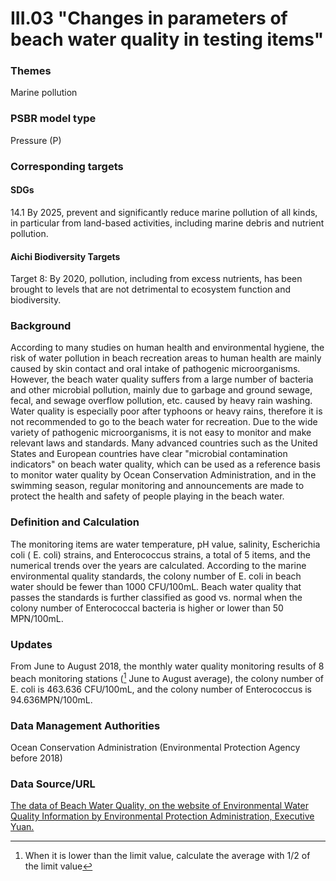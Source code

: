 # III.03 "Changes in parameters of beach water quality in testing items"

<script type="text/javascript" src="http://cdn.mathjax.org/mathjax/latest/MathJax.js?config=TeX-AMS-MML_HTMLorMML"></script>

### Themes
Marine pollution
### PSBR model type
Pressure (P)
### Corresponding targets
#### SDGs
14.1 By 2025, prevent and significantly reduce marine pollution of all kinds, in particular from land-based activities, including marine debris and nutrient pollution.
#### Aichi Biodiversity Targets
Target 8: By 2020, pollution, including from excess nutrients, has been brought to levels that are not detrimental to ecosystem function and biodiversity.
### Background
According to many studies on human health and environmental hygiene, the risk of water pollution in beach recreation areas to human health are mainly caused by skin contact and oral intake of pathogenic microorganisms. However, the beach water quality suffers from a large number of bacteria and other microbial pollution, mainly due to garbage and ground sewage, fecal, and sewage overflow pollution, etc. caused by heavy rain washing. Water quality is especially poor after typhoons or heavy rains, therefore it is not recommended to go to the beach water for recreation. Due to the wide variety of pathogenic microorganisms, it is not easy to monitor and make relevant laws and standards. Many advanced countries such as the United States and European countries have clear "microbial contamination indicators" on beach water quality, which can be used as a reference basis to monitor water quality by Ocean Conservation Administration, and in the swimming season, regular monitoring and announcements are made to protect the health and safety of people playing in the beach water.
### Definition and Calculation
The monitoring items are water temperature, pH value, salinity, Escherichia coli ( E. coli) strains, and Enterococcus strains, a total of 5 items, and the numerical trends over the years are calculated. According to the marine environmental quality standards, the colony number of E. coli in beach water should be fewer than 1000 CFU/100mL. Beach water quality that passes the standards is further classified as good vs. normal when the colony number of Enterococcal bacteria is higher or lower than 50 MPN/100mL.
### Updates
From June to August 2018, the monthly water quality monitoring results of 8 beach monitoring stations ([^first] June to August average), the colony number of E. coli is 463.636 CFU/100mL, and the colony number of Enterococcus is 94.636MPN/100mL.
[^first]: When it is lower than the limit value, calculate the average with 1/2 of the limit value
### Data Management Authorities
Ocean Conservation Administration (Environmental Protection Agency before 2018)
### Data Source/URL
[The data of Beach Water Quality, on the website of Environmental Water Quality Information by Environmental Protection Administration, Executive Yuan.](https://wq.epa.gov.tw/Code/Report/DownloadList.aspx)
